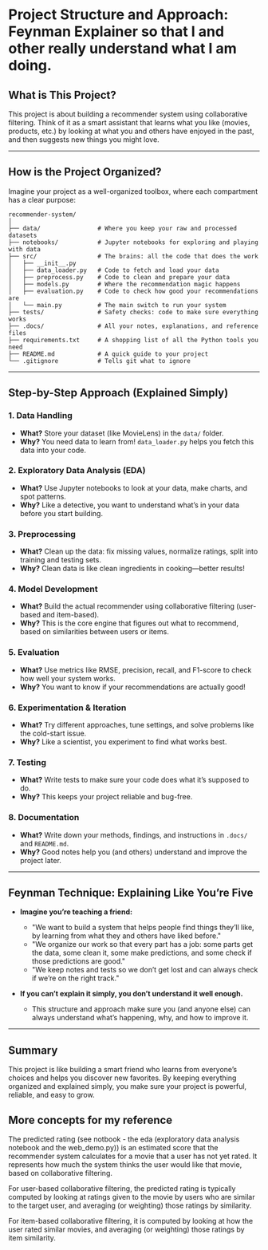 # Project Structure and Approach: Feynman Explainer so that I and other really understand what I am doing.

## What is This Project?
This project is about building a recommender system using collaborative filtering. Think of it as a smart assistant that learns what you like (movies, products, etc.) by looking at what you and others have enjoyed in the past, and then suggests new things you might love.

---

## How is the Project Organized?

Imagine your project as a well-organized toolbox, where each compartment has a clear purpose:

```
recommender-system/
│
├── data/                # Where you keep your raw and processed datasets
├── notebooks/           # Jupyter notebooks for exploring and playing with data
├── src/                 # The brains: all the code that does the work
│   ├── __init__.py
│   ├── data_loader.py   # Code to fetch and load your data
│   ├── preprocess.py    # Code to clean and prepare your data
│   ├── models.py        # Where the recommendation magic happens
│   ├── evaluation.py    # Code to check how good your recommendations are
│   └── main.py          # The main switch to run your system
├── tests/               # Safety checks: code to make sure everything works
├── .docs/               # All your notes, explanations, and reference files
├── requirements.txt     # A shopping list of all the Python tools you need
├── README.md            # A quick guide to your project
└── .gitignore           # Tells git what to ignore
```

---

## Step-by-Step Approach (Explained Simply)

### 1. Data Handling
- **What?** Store your dataset (like MovieLens) in the `data/` folder.
- **Why?** You need data to learn from! `data_loader.py` helps you fetch this data into your code.

### 2. Exploratory Data Analysis (EDA)
- **What?** Use Jupyter notebooks to look at your data, make charts, and spot patterns.
- **Why?** Like a detective, you want to understand what’s in your data before you start building.

### 3. Preprocessing
- **What?** Clean up the data: fix missing values, normalize ratings, split into training and testing sets.
- **Why?** Clean data is like clean ingredients in cooking—better results!

### 4. Model Development
- **What?** Build the actual recommender using collaborative filtering (user-based and item-based).
- **Why?** This is the core engine that figures out what to recommend, based on similarities between users or items.

### 5. Evaluation
- **What?** Use metrics like RMSE, precision, recall, and F1-score to check how well your system works.
- **Why?** You want to know if your recommendations are actually good!

### 6. Experimentation & Iteration
- **What?** Try different approaches, tune settings, and solve problems like the cold-start issue.
- **Why?** Like a scientist, you experiment to find what works best.

### 7. Testing
- **What?** Write tests to make sure your code does what it’s supposed to do.
- **Why?** This keeps your project reliable and bug-free.

### 8. Documentation
- **What?** Write down your methods, findings, and instructions in `.docs/` and `README.md`.
- **Why?** Good notes help you (and others) understand and improve the project later.

---

## Feynman Technique: Explaining Like You’re Five

- **Imagine you’re teaching a friend:**
  - "We want to build a system that helps people find things they’ll like, by learning from what they and others have liked before."
  - "We organize our work so that every part has a job: some parts get the data, some clean it, some make predictions, and some check if those predictions are good."
  - "We keep notes and tests so we don’t get lost and can always check if we’re on the right track."

- **If you can’t explain it simply, you don’t understand it well enough.**
  - This structure and approach make sure you (and anyone else) can always understand what’s happening, why, and how to improve it.

---

## Summary
This project is like building a smart friend who learns from everyone’s choices and helps you discover new favorites. By keeping everything organized and explained simply, you make sure your project is powerful, reliable, and easy to grow.

## More concepts for my reference
 The predicted rating (see notbook - the eda (exploratory data analysis notebook and the web_demo.py)) is an estimated score that the recommender system calculates for a movie that a user has not yet rated. It represents how much the system thinks the user would like that movie, based on collaborative filtering.

For user-based collaborative filtering, the predicted rating is typically computed by looking at ratings given to the movie by users who are similar to the target user, and averaging (or weighting) those ratings by similarity.

For item-based collaborative filtering, it is computed by looking at how the user rated similar movies, and averaging (or weighting) those ratings by item similarity.
